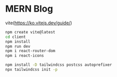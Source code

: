 # MERN Blog


vite(https://ko.vitejs.dev/guide/)


````bash
npm create vite@latest
cd client
npm install
npm run dev 
npm i react-router-dom
npm i react-icons

````


````bash
npm install -D tailwindcss postcss autoprefixer
npx tailwindcss init -p
````